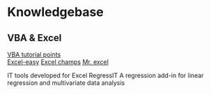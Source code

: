 # Knowledgebase




## VBA & Excel


[VBA tutorial points](https://www.tutorialspoint.com/vba/index.htm)   
[Excel-easy](https://www.excel-easy.com/vba.html)
[Excel champs](https://excelchamps.com/vba/)
[Mr. excel](https://www.mrexcel.com/board/)

IT tools developed for Excel
RegressIT                                                                         A regression add-in for linear regression and multivariate data analysis



